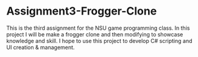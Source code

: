 # Assignment3-Frogger-Clone
This is the third assignment for the NSU game programming class. In this project I will be make a frogger clone and then modifying to showcase knowledge and skill. I hope to use this project to develop C# scripting and UI creation &amp; management.
